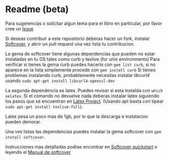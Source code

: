 # Readme (beta)

Para sugerencias o solicitar algun tema para el libro en particular, por favor cree un [Issue](https://github.com/matiasmoya/railsbook/issues)

Si deseas contribuir a este repositorio deberas hacer un fork, instalar [Softcover](http://softcover.io/), y abrir un pull request una vez lista tu contribucion.

La gema de softcover tiene algunas dependencias que pueden no estar instaladas en tu OS tales como curb y texlive (for unix environments)
Para verificar si tienes la gema curb puedes hacerlo con `gem list curb`, si no aparece en la lista simplemente procede con `gem install curb`
Si tienes problemas instalando curb, probablemente necesitas instalar *libcurl4* usando `sudo apt-get install libcurl4-openssl-dev` 

La segunda dependencia es latex. Puedes revisar si esta instalda con `which xelatex`. Si el comando no devuelve nada deberas instalar latex siguiendo los pasos que se encuentran en [Latex Project](http://latex-project.org/ftp.html). (Usando apt basta con tipear `sudo apt-get install texlive-full`).

Latex pesa un poco mas de 1gb, por lo que la descarga e instalacion pueden demorar.

Una ves listas las dependencias puedes instalar la gema softcover con `gem install softcover`.

Instrucciones mas detalladas podras encontrar en [Softcover quickstart](https://www.softcover.io/start) o leyendo el [Manual de softcover](http://manual.softcover.io/book)

